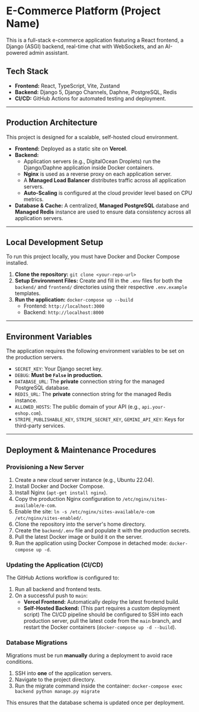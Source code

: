 # E-Commerce Platform (Project Name)

This is a full-stack e-commerce application featuring a React frontend, a Django (ASGI) backend, real-time chat with WebSockets, and an AI-powered admin assistant.

## Tech Stack

- **Frontend:** React, TypeScript, Vite, Zustand
- **Backend:** Django 5, Django Channels, Daphne, PostgreSQL, Redis
- **CI/CD:** GitHub Actions for automated testing and deployment.

---

## Production Architecture

This project is designed for a scalable, self-hosted cloud environment.

- **Frontend:** Deployed as a static site on **Vercel**.
- **Backend:**
  - Application servers (e.g., DigitalOcean Droplets) run the Django/Daphne application inside Docker containers.
  - **Nginx** is used as a reverse proxy on each application server.
  - A **Managed Load Balancer** distributes traffic across all application servers.
  - **Auto-Scaling** is configured at the cloud provider level based on CPU metrics.
- **Database & Cache:** A centralized, **Managed PostgreSQL** database and **Managed Redis** instance are used to ensure data consistency across all application servers.

---

## Local Development Setup

To run this project locally, you must have Docker and Docker Compose installed.

1.  **Clone the repository:**
    `git clone <your-repo-url>`
2.  **Setup Environment Files:** Create and fill in the `.env` files for both the `backend/` and `frontend/` directories using their respective `.env.example` templates.
3.  **Run the application:**
    `docker-compose up --build`
    - Frontend: `http://localhost:3000`
    - Backend: `http://localhost:8000`

---

## Environment Variables

The application requires the following environment variables to be set on the production servers.

- `SECRET_KEY`: Your Django secret key.
- `DEBUG`: **Must be `False` in production.**
- `DATABASE_URL`: The **private** connection string for the managed PostgreSQL database.
- `REDIS_URL`: The **private** connection string for the managed Redis instance.
- `ALLOWED_HOSTS`: The public domain of your API (e.g., `api.your-eshop.com`).
- `STRIPE_PUBLISHABLE_KEY`, `STRIPE_SECRET_KEY`, `GEMINI_API_KEY`: Keys for third-party services.

---

## Deployment & Maintenance Procedures

### Provisioning a New Server

1.  Create a new cloud server instance (e.g., Ubuntu 22.04).
2.  Install Docker and Docker Compose.
3.  Install Nginx (`apt-get install nginx`).
4.  Copy the production Nginx configuration to `/etc/nginx/sites-available/e-com`.
5.  Enable the site: `ln -s /etc/nginx/sites-available/e-com /etc/nginx/sites-enabled/`.
6.  Clone the repository into the server's home directory.
7.  Create the `backend/.env` file and populate it with the production secrets.
8.  Pull the latest Docker image or build it on the server.
9.  Run the application using Docker Compose in detached mode: `docker-compose up -d`.

### Updating the Application (CI/CD)

The GitHub Actions workflow is configured to:
1.  Run all backend and frontend tests.
2.  On a successful push to `main`:
    - **Vercel Frontend:** Automatically deploy the latest frontend build.
    - **Self-Hosted Backend:** (This part requires a custom deployment script) The CI/CD pipeline should be configured to SSH into each production server, pull the latest code from the `main` branch, and restart the Docker containers (`docker-compose up -d --build`).

### Database Migrations

Migrations must be run **manually** during a deployment to avoid race conditions.

1.  SSH into **one** of the application servers.
2.  Navigate to the project directory.
3.  Run the migrate command inside the container:
    `docker-compose exec backend python manage.py migrate`

This ensures that the database schema is updated once per deployment.